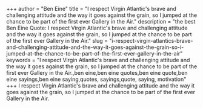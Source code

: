 +++
author = "Ben Eine"
title = "I respect Virgin Atlantic's brave and challenging attitude and the way it goes against the grain, so I jumped at the chance to be part of the first ever Gallery in the Air."
description = "the best Ben Eine Quote: I respect Virgin Atlantic's brave and challenging attitude and the way it goes against the grain, so I jumped at the chance to be part of the first ever Gallery in the Air."
slug = "i-respect-virgin-atlantics-brave-and-challenging-attitude-and-the-way-it-goes-against-the-grain-so-i-jumped-at-the-chance-to-be-part-of-the-first-ever-gallery-in-the-air"
keywords = "I respect Virgin Atlantic's brave and challenging attitude and the way it goes against the grain, so I jumped at the chance to be part of the first ever Gallery in the Air.,ben eine,ben eine quotes,ben eine quote,ben eine sayings,ben eine saying,quotes, sayings,quote, saying, motivation"
+++
I respect Virgin Atlantic's brave and challenging attitude and the way it goes against the grain, so I jumped at the chance to be part of the first ever Gallery in the Air.
